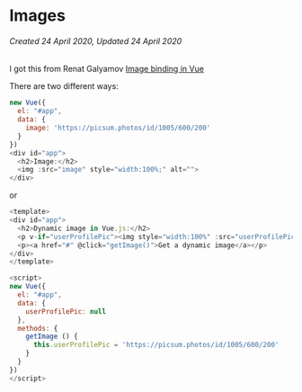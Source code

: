 # Images

###### Created 24 April 2020, Updated 24 April 2020

I got this from Renat Galyamov [Image binding in Vue](https://medium.com/@renatello/how-to-bind-img-src-in-vue-js-5690ac89c1bb)

There are two different ways:

```javascript
new Vue({
  el: "#app",
  data: {
    image: 'https://picsum.photos/id/1005/600/200'
  }
})
<div id="app">
  <h2>Image:</h2>
  <img :src="image" style="width:100%;" alt="">
</div>
```

or

```javascript
<template>
<div id="app">
  <h2>Dynamic image in Vue.js:</h2>
  <p v-if="userProfilePic"><img style="width:100%" :src="userProfilePic" alt=""></p>
  <p><a href="#" @click="getImage()">Get a dynamic image</a></p>
</div>
</template>

<script>
new Vue({
  el: "#app",
  data: {
    userProfilePic: null
  },
  methods: {
    getImage () {
      this.userProfilePic = 'https://picsum.photos/id/1005/600/200'
    }
  }
})
</script>
```
